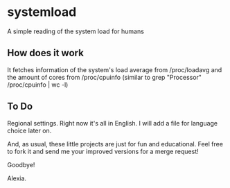 # systemload
A simple reading of the system load for humans

## How does it work

It fetches information of the system's load average from /proc/loadavg and the amount of cores from /proc/cpuinfo
(similar to grep "Processor" /proc/cpuinfo | wc -l)


## To Do

Regional settings. Right now it's all in English. I will add a file for language choice later on.


And, as usual, these little projects are just for fun and educational. Feel free to fork it and send me your improved versions for a merge request!

Goodbye!

Alexia.
